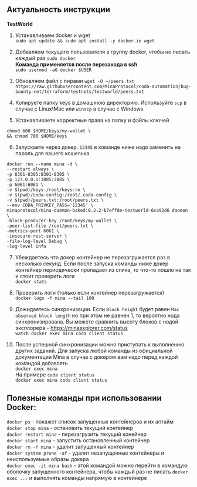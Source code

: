 ## Актуальность инструкции  
**TestWorld**

1. Устанавливаем docker и wget  
`sudo apt update && sudo apt install -y docker.io wget`

2. Добавляем текущего пользователя в группу docker, чтобы не писать каждый раз `sudo docker`  
**Команда применяется после перезахода в ssh**  
`sudo usermod -aG docker $USER`

3. Обновляем файл с пирами
`wget -O ~/peers.txt https://raw.githubusercontent.com/MinaProtocol/coda-automation/bug-bounty-net/terraform/testnets/testworld/peers.txt`

4. Копируете папку keys в домашнюю директорию. Используйте `scp` в случае с Linux\Mac или `winscp` в случае с Windows

5. Устанавливаете корректные права на папку и файлы ключей  
```
chmod 600 $HOME/keys/my-wallet \
&& chmod 700 $HOME/keys
```

6. Запускаете через докер. `12345` в команде ниже надо заменить на пароль для вашего кошелька  
```
docker run --name mina -d \
--restart always \
-p 8301-8305:8301-8305 \
-p 127.0.0.1:3085:3085 \
-p 6061:6061 \
-v $(pwd)/keys:/root/keys:ro \
-v $(pwd)/coda-config:/root/.coda-config \
-v $(pwd)/peers.txt:/root/peers.txt \
--env CODA_PRIVKEY_PASS='12345' \
minaprotocol/mina-daemon-baked:0.2.2-b7eff8e-testworld-6ca92d6 daemon \
-block-producer-key /root/keys/my-wallet \
-peer-list-file /root/peers.txt \
-metrics-port 6061 \
-insecure-rest-server \
-file-log-level Debug \
-log-level Info
```

7. Убеждаетесь что докер контейнер не перезагружается раз в несколько секунд. Если после запуска команды ниже докер контейнер периодически пропадает из спика, то что-то пошло не так и стоит проверить логи  
`docker stats`

8. Проверить логи (только если контейнер перезагружается)  
`docker logs -f mina --tail 100`

9. Дожидаетесь синхронизации. Если `Block height` будет равен `Max observed block length` но при этом не равнен 1, то вероятно нода синхронизирована. Вы можете сравнить высоту блоков с нодой эксплорера - https://minaexplorer.com/status  
`watch docker exec mina coda client status`

10. После успешной синхронизации можно приступать к выполнению других заданий. 
Для запуска любой команды из официальной документации Mina в случае  с докером вам надо перед каждой командой добавлять  
`docker exec mina`  
На примере `coda client status`  
`docker exec mina coda client status`


## Полезные команды при использовании Docker:  
`docker ps` - покажет список запущенных контейнеров и их аптайм  
`docker stop mina` - остановить текущий контейнер  
`docker restart mina` - перезагрузить текущий конейнер  
`docker start mina` - запустить остановленный контейнер  
`docker rm -f mina` - удалит запущенный контейнер  
`docker system prune -af` - удалит незапущенные контейнеры и неиспользуемые образы докера  
`docker exec -it mina bash` - этой командой можно перейти в командую оболочку запущенного контейнера, чтобы каждый раз не писать `docker exec ...` и выполнять команды напрямую в контейнере
